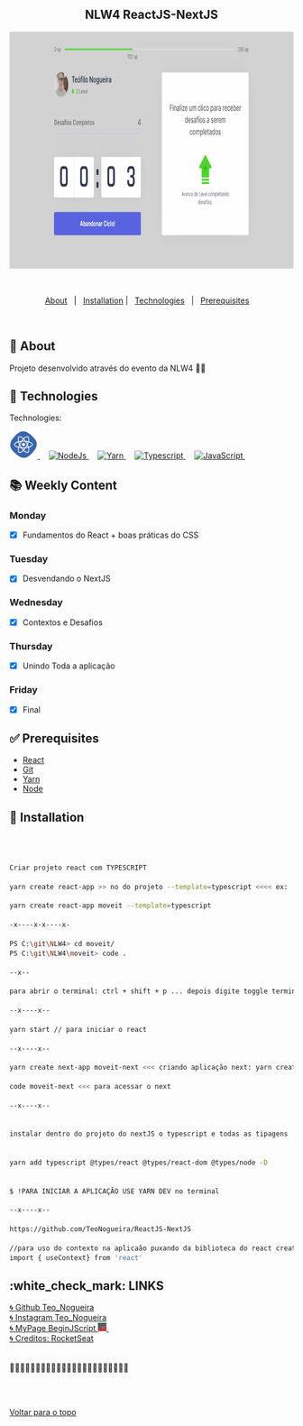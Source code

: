 <div align="center" id="top">
  <h2>NLW4 ReactJS-NextJS</h2>
  <img height="420" src="https://github.com/TeoNogueira/ReactJS-NextJS/blob/master/App_levelUp.gif">

  &#xa0;

</div>

<p align="center">
  <a href="#About">About</a> &#xa0; | &#xa0;
  <a href="#Installation">Installation</a> | &#xa0;
  <a href="#Technologies">Technologies</a> &#xa0; | &#xa0;
  <a href="#Prerequisites">Prerequisites</a> &#xa0; &#xa0;

</p>

<br>

## :dart: About ##

Projeto desenvolvido através do evento da NLW4 🚀💜

## :rocket: Technologies ##

Technologies:

<a href="https://reactjs.org/">
  <img width="50" title="ReactJs" alt="ReactJs" src="https://github.com/TeoNogueira/ReactJS-NextJS/blob/master/logo_react.png">
</a> &#xa0; &#xa0;

<a href="https://nodejs.org/en/">
  <img width="43" title="NodeJs" alt="NodeJs" src="https://www.pikpng.com/pngl/b/430-4309640_js-logo-nodejs-logo-clipart.png">
</a> &#xa0; &#xa0;

<a href="https://classic.yarnpkg.com/lang/en/">
  <img width="50" title="Yarn" alt="Yarn" src="https://seeklogo.com/images/Y/yarn-logo-F5E7A65FA2-seeklogo.com.png">
</a> &#xa0; &#xa0;

<a href="https://www.typescriptlang.org">
  <img width="50" title="TypeScript" alt="Typescript" src="https://seeklogo.com/images/T/typescript-logo-B29A3F462D-seeklogo.com.png">
</a> &#xa0; &#xa0;

<a href="">
  <img width="50" title="JavaScript" alt="JavaScript" src="https://upload.wikimedia.org/wikipedia/commons/9/99/Unofficial_JavaScript_logo_2.svg">
</a> &#xa0; &#xa0;

## 📚 Weekly Content

### Monday

- [x] Fundamentos do React + boas práticas do CSS

### Tuesday

- [x] Desvendando o NextJS

### Wednesday

- [x] Contextos e Desafios

### Thursday

- [x] Unindo Toda a aplicação

### Friday

- [x] Final
## :white_check_mark: Prerequisites ##
- [React](https://reactjs.org/)
- [Git](https://git-scm.com)
- [Yarn](https://yarnpkg.com/)
- [Node](https://nodejs.org/en/)


## :checkered_flag: Installation ##

```bash



Criar projeto react com TYPESCRIPT

yarn create react-app >> no do projeto --template=typescript <<<< ex:

yarn create react-app moveit --template=typescript

-x----x-x----x-

PS C:\git\NLW4> cd moveit/
PS C:\git\NLW4\moveit> code .

--x--

para abrir o terminal: ctrl + shift + p ... depois digite toggle terminal integration NO VSCODE

--x----x--

yarn start // para iniciar o react

--x----x--

yarn create next-app moveit-next <<< criando aplicação next: yarn create-app nomedoprojeto

code moveit-next <<< para acessar o next

--x----x--


instalar dentro do projeto do nextJS o typescript e todas as tipagens


yarn add typescript @types/react @types/react-dom @types/node -D


$ !PARA INICIAR A APLICAÇÃO USE YARN DEV no terminal

--x----x--

https://github.com/TeoNogueira/ReactJS-NextJS

//para uso do contexto na aplicaão puxando da biblioteca do react createContext
import { useContext} from 'react'


```
 <div class="links">  
<h2>:white_check_mark: LINKS </h2>
<a href="https://github.com/TeoNogueira">🌀 Github Teo_Nogueira</a><br/>
<a href="https://instagram.com/teo_nogueira">🌀 Instagram Teo_Nogueira</a><br/>
  <a href="https://www.instagram.com/beginjscript/">🌀 MyPage BeginJScript   <a href="">
   <img width="15" title="Socket.io" alt="" src="https://github.com/TeoNogueira/Api-pokemons-project/blob/master/jsa.png">
</a> &#xa0; &#xa0;</a><br/>
  <a href="https://rocketseat.com.br">🌀 Creditos: RocketSeat</a><br/>


<br/>
<br/>


</div>
<div>📌📌📌📌📌📌📌📌📌📌📌📌📌📌📌📌📌📌📌📌📌📌📌 </div>
<br/>


&#xa0;

<a href="#top">Voltar para o topo</a>
